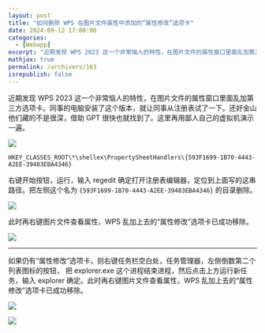 ```yaml
---
layout: post
title: "如何删除 WPS 在图片文件属性中添加的“属性修改”选项卡"
date: 2024-09-12 17:00:00
categories: 
  - [Webapp]
excerpt: "近期发现 WPS 2023 这一个非常恼人的特性，在图片文件的属性窗口里面乱加第三方选项卡。同事的电脑安装了这个版本，就让同事从注册表试了一下。还好金山他们藏的不是很深，借助 GPT 很快也就找到了。这里再用鄙人自己的虚拟机演示一遍。"
mathjax: true
permalink: /archivers/163
isrepublish: false
---
```


近期发现 WPS 2023 这一个非常恼人的特性，在图片文件的属性窗口里面乱加第三方选项卡。同事的电脑安装了这个版本，就让同事从注册表试了一下。还好金山他们藏的不是很深，借助 GPT 很快也就找到了。这里再用鄙人自己的虚拟机演示一遍。

![](https://pica.zhimg.com/v2-f912effcfb9a122224af41fba66d7c14_r.png)

```reg
HKEY_CLASSES_ROOT\*\shellex\PropertySheetHandlers\{593F1699-1B70-4443-A2EE-39483EBA4346}
```

右键开始按钮，运行，输入 regedit 确定打开注册表编辑器，定位到上面写的这串路径。把左侧这个名为 ```{593F1699-1B70-4443-A2EE-39483EBA4346}``` 的目录删除。

![](https://pica.zhimg.com/v2-0acbfc7ef105569648fe67e5e67d7398_r.png)

此时再右键图片文件查看属性，WPS 乱加上去的“属性修改”选项卡已成功移除。

![](https://pic3.zhimg.com/v2-2793d50f8a0ac61a65d28d9c6b8c6170_r.png)

---

如果仍有“属性修改”选项卡，则右键任务栏空白处，任务管理器，左侧倒数第二个列表图标的按钮， 把 explorer.exe 这个进程结束进程，然后点击上方运行新任务，输入 explorer 确定。此时再右键图片文件查看属性，WPS 乱加上去的“属性修改”选项卡已成功移除。

![](https://pica.zhimg.com/v2-534f3b053c7e45e3bcbf803b340699ca_r.png)

![](https://pic3.zhimg.com/v2-c278d74e99642d692602cbe35603d6a6_r.png)